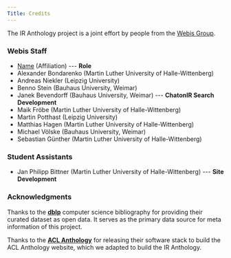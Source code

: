 ```yaml
---
Title: Credits
---
```


The IR Anthology project is a joint effort by people from the [Webis Group](https://webis.de/).

### Webis Staff

+ [Name](URL) (Affiliation) --- **Role**
+ Alexander Bondarenko (Martin Luther University of Halle-Wittenberg)
+ Andreas Niekler (Leipzig University)
+ Benno Stein (Bauhaus University, Weimar)
+ Janek Bevendorff (Bauhaus University, Weimar) --- **ChatonIR Search Development**
+ Maik Fröbe (Martin Luther University of Halle-Wittenberg)
+ Martin Potthast (Leipzig University)
+ Matthias Hagen (Martin Luther University of Halle-Wittenberg)
+ Michael Völske (Bauhaus University, Weimar)
+ Sebastian Günther (Martin Luther University of Halle-Wittenberg)

### Student Assistants

+ Jan Philipp Bittner (Martin Luther University of Halle-Wittenberg) --- **Site Development**

### Acknowledgments

Thanks to the **[dblp](https://dblp.uni-trier.de/)** computer science bibliography for providing their curated dataset as open data. It serves as the primary data source for meta information of this project.

Thanks to the **[ACL Anthology](https://www.aclweb.org/anthology/)** for releasing their software stack to build the ACL Anthology website, which we adapted to build the IR Anthology.
